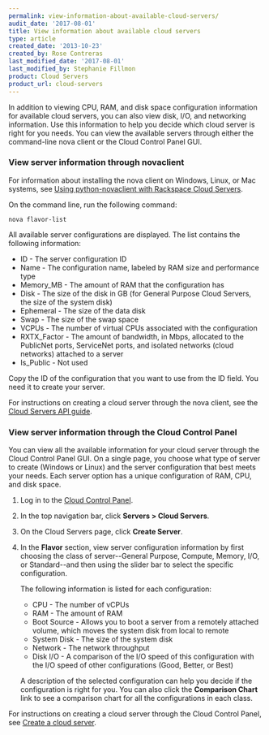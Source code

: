 ```yaml
---
permalink: view-information-about-available-cloud-servers/
audit_date: '2017-08-01'
title: View information about available cloud servers
type: article
created_date: '2013-10-23'
created_by: Rose Contreras
last_modified_date: '2017-08-01'
last_modified_by: Stephanie Fillmon
product: Cloud Servers
product_url: cloud-servers
---
```


In addition to viewing CPU, RAM, and disk space configuration information for available cloud servers, you can also view disk, I/O, and networking information. Use this information to help you decide which cloud server is right for you needs. You can view the available servers through either the command-line nova client or the Cloud Control Panel GUI.

### View server information through novaclient

For information about installing the nova client on Windows, Linux, or
Mac systems, see [Using python-novaclient with Rackspace Cloud Servers](/how-to/using-python-novaclient-with-the-rackspace-cloud).

On the command line, run the following command:

    nova flavor-list

All available server configurations are displayed. The list contains the following information:

- ID - The server configuration ID
- Name - The configuration name, labeled by RAM size and performance type
- Memory_MB - The amount of RAM that the configuration has
- Disk - The size of the disk in GB (for General Purpose Cloud Servers, the size of the system disk)
- Ephemeral - The size of the data disk
- Swap - The size of the swap space
- VCPUs - The number of virtual CPUs associated with the configuration
- RXTX_Factor - The amount of bandwidth, in Mbps, allocated to the PublicNet ports, ServiceNet ports, and isolated networks (cloud networks) attached to a server
- Is_Public - Not used

Copy the ID of the configuration that you want to use from the ID field. You need it to create your server.

For instructions on creating a cloud server through the nova client, see the [Cloud Servers API guide](https://developer.rackspace.com/docs/cloud-servers/v2/developer-guide/).

### View server information through the Cloud Control Panel

You can view all the available information for your cloud server through the Cloud Control Panel GUI. On a single page, you choose what type of server to create (Windows or Linux) and the server configuration that best meets your needs. Each server option has a unique configuration of RAM, CPU, and disk space.

1. Log in to the [Cloud Control Panel](https://mycloud.rackspace.com/).
2. In the top navigation bar, click **Servers > Cloud Servers**.
3. On the Cloud Servers page, click **Create Server**.
4. In the **Flavor** section, view server configuration information by first choosing the class of server--General Purpose, Compute, Memory, I/O, or Standard--and then using the slider bar to select the specific configuration.

   The following information is listed for each configuration:

      - CPU - The number of vCPUs
      - RAM - The amount of RAM
      - Boot Source - Allows you to boot a server from a remotely attached volume, which moves the system disk from local to remote
      - System Disk - The size of the system disk
      - Network - The network throughput
      - Disk I/O - A comparison of the I/O speed of this configuration with the I/O speed of other configurations (Good, Better, or Best)

   A description of the selected configuration can help you decide if the configuration is right for you. You can also click the **Comparison Chart** link to see a comparison chart for all the configurations in each class.

For instructions on creating a cloud server through the Cloud Control Panel, see [Create a cloud server](/how-to/create-a-cloud-server).

